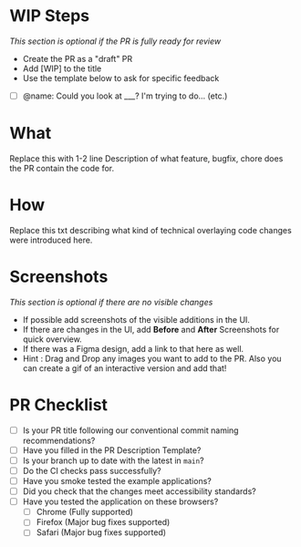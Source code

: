 # WIP Steps

_This section is optional if the PR is fully ready for review_

-   Create the PR as a "draft" PR
-   Add [WIP] to the title
-   Use the template below to ask for specific feedback
-   [ ] @name: Could you look at \_\_\_? I'm trying to do... (etc.)

# What

Replace this with 1-2 line Description of what feature, bugfix, chore does the PR contain the code for.

# How

Replace this txt describing what kind of technical overlaying code changes were introduced here.

# Screenshots

_This section is optional if there are no visible changes_

-   If possible add screenshots of the visible additions in the UI.
-   If there are changes in the UI, add **Before** and **After** Screenshots for quick overview.
-   If there was a Figma design, add a link to that here as well.
-   Hint : Drag and Drop any images you want to add to the PR. Also you can create a gif of an interactive version and add that!

# PR Checklist

-   [ ] Is your PR title following our conventional commit naming recommendations?
-   [ ] Have you filled in the PR Description Template?
-   [ ] Is your branch up to date with the latest in `main`?
-   [ ] Do the CI checks pass successfully?
-   [ ] Have you smoke tested the example applications?
-   [ ] Did you check that the changes meet accessibility standards?
-   [ ] Have you tested the application on these browsers?
    -   [ ] Chrome (Fully supported)
    -   [ ] Firefox (Major bug fixes supported)
    -   [ ] Safari (Major bug fixes supported)

